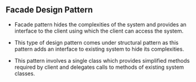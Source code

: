 ## Facade Design Pattern

* Facade pattern hides the complexities of the system and provides an interface to the client using which the client can access the system. 
* This type of design pattern comes under structural pattern as this pattern adds an interface to existing system to hide its complexities.

* This pattern involves a single class which provides simplified methods required by client and delegates calls to methods of existing system classes.
